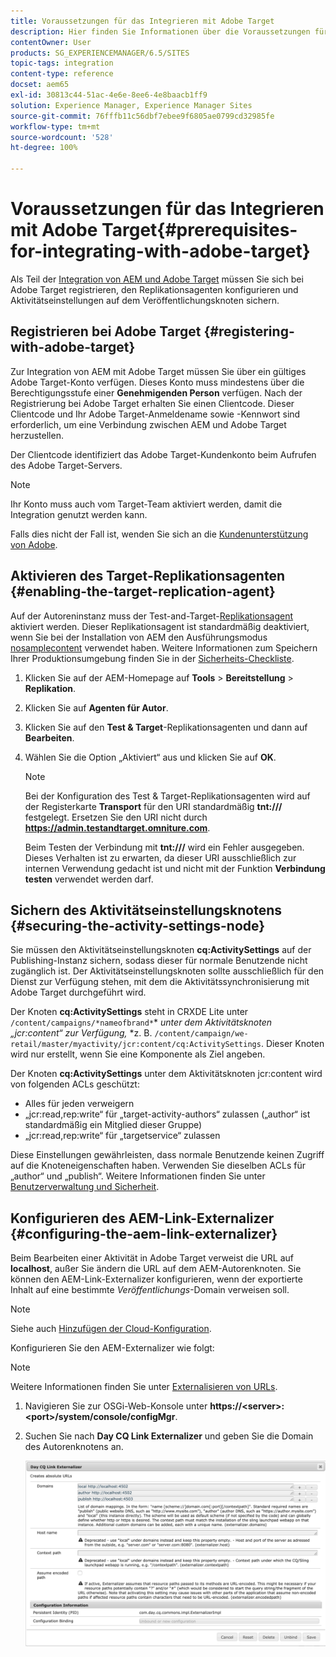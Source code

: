 ```yaml
---
title: Voraussetzungen für das Integrieren mit Adobe Target
description: Hier finden Sie Informationen über die Voraussetzungen für die Integration mit Adobe Target.
contentOwner: User
products: SG_EXPERIENCEMANAGER/6.5/SITES
topic-tags: integration
content-type: reference
docset: aem65
exl-id: 30813c44-51ac-4e6e-8ee6-4e8baacb1ff9
solution: Experience Manager, Experience Manager Sites
source-git-commit: 76fffb11c56dbf7ebee9f6805ae0799cd32985fe
workflow-type: tm+mt
source-wordcount: '528'
ht-degree: 100%

---
```


# Voraussetzungen für das Integrieren mit Adobe Target{#prerequisites-for-integrating-with-adobe-target}

Als Teil der [Integration von AEM und Adobe Target](/help/sites-administering/target.md) müssen Sie sich bei Adobe Target registrieren, den Replikationsagenten konfigurieren und Aktivitätseinstellungen auf dem Veröffentlichungsknoten sichern.

## Registrieren bei Adobe Target {#registering-with-adobe-target}

Zur Integration von AEM mit Adobe Target müssen Sie über ein gültiges Adobe Target-Konto verfügen. Dieses Konto muss mindestens über die Berechtigungsstufe einer **Genehmigenden Person** verfügen. Nach der Registrierung bei Adobe Target erhalten Sie einen Clientcode. Dieser Clientcode und Ihr Adobe Target-Anmeldename sowie -Kennwort sind erforderlich, um eine Verbindung zwischen AEM und Adobe Target herzustellen.

Der Clientcode identifiziert das Adobe Target-Kundenkonto beim Aufrufen des Adobe Target-Servers.

>[!NOTE]
>
>Ihr Konto muss auch vom Target-Team aktiviert werden, damit die Integration genutzt werden kann.
>
>Falls dies nicht der Fall ist, wenden Sie sich an die [Kundenunterstützung von Adobe](https://experienceleague.adobe.com/docs/target/using/cmp-resources-and-contact-information.html?lang=de).

## Aktivieren des Target-Replikationsagenten {#enabling-the-target-replication-agent}

Auf der Autoreninstanz muss der Test-and-Target-[Replikationsagent](/help/sites-deploying/replication.md) aktiviert werden. Dieser Replikationsagent ist standardmäßig deaktiviert, wenn Sie bei der Installation von AEM den Ausführungsmodus [nosamplecontent](/help/sites-deploying/configure-runmodes.md#using-samplecontent-and-nosamplecontent) verwendet haben. Weitere Informationen zum Speichern Ihrer Produktionsumgebung finden Sie in der [Sicherheits-Checkliste](/help/sites-administering/security-checklist.md).

1. Klicken Sie auf der AEM-Homepage auf **Tools** > **Bereitstellung** > **Replikation**.
1. Klicken Sie auf **Agenten für Autor**.
1. Klicken Sie auf den **Test &amp; Target**-Replikationsagenten und dann auf **Bearbeiten**.
1. Wählen Sie die Option „Aktiviert“ aus und klicken Sie auf **OK**.

   >[!NOTE]
   >
   >Bei der Konfiguration des Test &amp; Target-Replikationsagenten wird auf der Registerkarte **Transport** für den URI standardmäßig **tnt:///** festgelegt. Ersetzen Sie den URI nicht durch **https://admin.testandtarget.omniture.com**.
   >
   >Beim Testen der Verbindung mit **tnt:///** wird ein Fehler ausgegeben. Dieses Verhalten ist zu erwarten, da dieser URI ausschließlich zur internen Verwendung gedacht ist und nicht mit der Funktion **Verbindung testen** verwendet werden darf.

## Sichern des Aktivitätseinstellungsknotens {#securing-the-activity-settings-node}

Sie müssen den Aktivitätseinstellungsknoten **cq:ActivitySettings** auf der Publishing-Instanz sichern, sodass dieser für normale Benutzende nicht zugänglich ist. Der Aktivitätseinstellungsknoten sollte ausschließlich für den Dienst zur Verfügung stehen, mit dem die Aktivitätssynchronisierung mit Adobe Target durchgeführt wird.

Der Knoten **cq:ActivitySettings** steht in CRXDE Lite unter `/content/campaigns/*nameofbrand*`* *unter dem Aktivitätsknoten „jcr:content“ zur Verfügung,* *z. B. `/content/campaign/we-retail/master/myactivity/jcr:content/cq:ActivitySettings`. Dieser Knoten wird nur erstellt, wenn Sie eine Komponente als Ziel angeben.

Der Knoten **cq:ActivitySettings** unter dem Aktivitätsknoten jcr:content wird von folgenden ACLs geschützt:

* Alles für jeden verweigern
* „jcr:read,rep:write“ für „target-activity-authors“ zulassen („author“ ist standardmäßig ein Mitglied dieser Gruppe)
* „jcr:read,rep:write“ für „targetservice“ zulassen

Diese Einstellungen gewährleisten, dass normale Benutzende keinen Zugriff auf die Knoteneigenschaften haben. Verwenden Sie dieselben ACLs für „author“ und „publish“. Weitere Informationen finden Sie unter [Benutzerverwaltung und Sicherheit](/help/sites-administering/security.md).

## Konfigurieren des AEM-Link-Externalizer {#configuring-the-aem-link-externalizer}

Beim Bearbeiten einer Aktivität in Adobe Target verweist die URL auf **localhost**, außer Sie ändern die URL auf dem AEM-Autorenknoten. Sie können den AEM-Link-Externalizer konfigurieren, wenn der exportierte Inhalt auf eine bestimmte *Veröffentlichungs*-Domain verweisen soll.

>[!NOTE]
>
>Siehe auch [Hinzufügen der Cloud-Konfiguration](/help/sites-administering/experience-fragments-target.md#add-the-cloud-configuration).

Konfigurieren Sie den AEM-Externalizer wie folgt:

>[!NOTE]
>
>Weitere Informationen finden Sie unter [Externalisieren von URLs](/help/sites-developing/externalizer.md).

1. Navigieren Sie zur OSGi-Web-Konsole unter **https://&lt;server>:&lt;port>/system/console/configMgr**.
1. Suchen Sie nach **Day CQ Link Externalizer** und geben Sie die Domain des Autorenknotens an.

   ![Day CQ Link Externalizer](assets/aem-externalizer-01.png)

